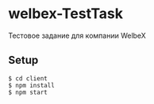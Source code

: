 # welbex-TestTask

Тестовое задание для компании WelbeX


## Setup

```
$ cd client
$ npm install
$ npm start
```
